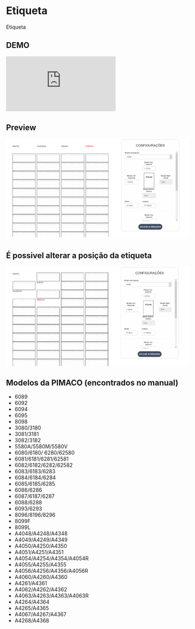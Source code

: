 # Etiqueta
Etiqueta

## DEMO

![Link DEMO](https://rawgit.com/celioyutaka/etiqueta/master/index.html)

## Preview

![Image Preview](https://raw.githubusercontent.com/celioyutaka/etiqueta/master/readme/normal.png)

## É possivel alterar a posição da etiqueta

![Image Preview com troca de posição](https://raw.githubusercontent.com/celioyutaka/etiqueta/master/readme/trocada.png)


## Modelos da PIMACO (encontrados no manual)

* 6089
* 6092
* 6094
* 6095
* 8098
* 3080/3180
* 3081/3181
* 3082/3182
* 5580A/5580M/5580V
* 6080/6180/ 6280/62580
* 6081/6181/6281/62581
* 6082/6182/6282/62582
* 6083/6183/6283
* 6084/6184/6284
* 6085/6185/6285
* 6086/6286
* 6087/6187/6287
* 6088/6288
* 6093/6293
* 8096/8196/8296
* 8099F
* 8099L
* A4048/A4248/A4348
* A4049/A4249/A4349
* A4050/A4250/A4350
* A4051/A4251/A4351
* A4054/A4254/A4354/A4054R
* A4055/A4255/A4355
* A4056/A4256/A4356/A4056R
* A4060/A4260/A4360
* A4261/A4361
* A4062/A4262/A4362
* A4063/A4263/A4363/A4063R
* A4264/A4364
* A4265/A4365
* A4067/A4267/A4367
* A4268/A4368

